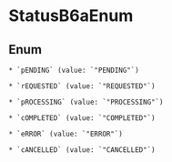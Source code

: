 
# StatusB6aEnum

## Enum


    * `pENDING` (value: `"PENDING"`)

    * `rEQUESTED` (value: `"REQUESTED"`)

    * `pROCESSING` (value: `"PROCESSING"`)

    * `cOMPLETED` (value: `"COMPLETED"`)

    * `eRROR` (value: `"ERROR"`)

    * `cANCELLED` (value: `"CANCELLED"`)



